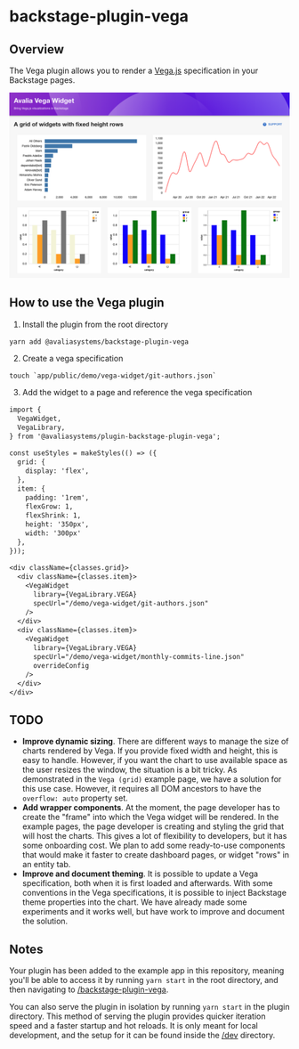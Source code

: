 # backstage-plugin-vega



## Overview

The Vega plugin allows you to render a [Vega.js](https://vega.github.io/vega/) specification in your Backstage pages.

![](./docs/dashboard.png)



## How to use the Vega plugin

1. Install the plugin from the root directory

```bash
yarn add @avaliasystems/backstage-plugin-vega
```

2. Create a vega specification

```
touch `app/public/demo/vega-widget/git-authors.json`
```

3. Add the widget to a page and reference the vega specification

```
import {
  VegaWidget,
  VegaLibrary,
} from '@avaliasystems/plugin-backstage-plugin-vega';
```

```
const useStyles = makeStyles(() => ({
  grid: {
    display: 'flex',
  },
  item: {
    padding: '1rem',
    flexGrow: 1,
    flexShrink: 1,
    height: '350px',
    width: '300px'
  },
}));
```

```
<div className={classes.grid}>
  <div className={classes.item}>
    <VegaWidget
      library={VegaLibrary.VEGA}
      specUrl="/demo/vega-widget/git-authors.json"
    />
  </div>
  <div className={classes.item}>
    <VegaWidget
      library={VegaLibrary.VEGA}
      specUrl="/demo/vega-widget/monthly-commits-line.json"
      overrideConfig
    />
  </div>
</div>
```



## TODO

* **Improve dynamic sizing**. There are different ways to manage the size of charts rendered by Vega. If you provide fixed width and height, this is easy to handle. However, if you want the chart to use available space as the user resizes the window, the situation is a bit tricky. As demonstrated in the `Vega (grid)` example page, we have a solution for this use case. However, it requires all DOM ancestors to have the `overflow: auto` property set.
* **Add wrapper components**. At the moment, the page developer has to create the "frame" into which the Vega widget will be rendered. In the example pages, the page developer is creating and styling the grid that will host the charts. This gives a lot of flexibility to developers, but it has some onboarding cost. We plan to add some ready-to-use components that would make it faster to create dashboard pages, or widget "rows" in an entity tab.
* **Improve and document theming**. It is possible to update a Vega specification, both when it is first loaded and afterwards. With some conventions in the Vega specifications, it is possible to inject Backstage theme properties into the chart. We have already made some experiments and it works well, but have work to improve and document the solution.



## Notes

Your plugin has been added to the example app in this repository, meaning you'll be able to access it by running `yarn start` in the root directory, and then navigating to [/backstage-plugin-vega](http://localhost:3000/backstage-plugin-vega).

You can also serve the plugin in isolation by running `yarn start` in the plugin directory.
This method of serving the plugin provides quicker iteration speed and a faster startup and hot reloads.
It is only meant for local development, and the setup for it can be found inside the [/dev](./dev) directory.
